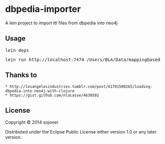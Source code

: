 dbpedia-importer
================

A lein project to import ttl files from dbpedia into neo4j


## Usage

<pre>lein deps</pre>

<pre>lein run http://localhost:7474 /Users/BLA/Data/mappingbased_properties_en_uris_ca.ttl</pre>

## Thanks to

    * http://losangelesindustries.tumblr.com/post/41701508265/loading-dbpedia-into-neo4j-with-clojure
    * https://gist.github.com/nlacasse/4630592

## License

Copyright © 2014 sojoner

Distributed under the Eclipse Public License either version 1.0 or  any later version.
